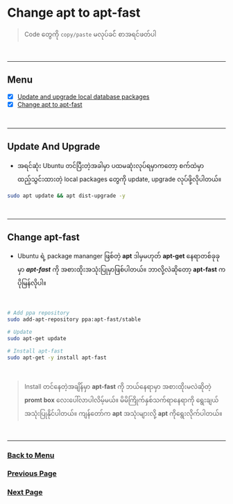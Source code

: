 # Change apt to apt-fast

> Code တွေကို `copy/paste` မလုပ်ခင်် စာအရင်ဖတ်ပါ

</br>

---

## Menu

- [x] [Update and upgrade local database packages](#update-and-upgrade)
- [x] [Change apt to apt-fast](#change-apt-fast)

</br>

---

## Update And Upgrade

- အရင်ဆုံး Ubuntu တင်ပြီးတဲ့အခါမှာ ပထမဆုံးလုပ်ရမှာကတော့ စက်ထဲမှာ ထည့်သွင်းထားတဲ့ local packages တွေကို update, upgrade လုပ်ဖို့လိုပါတယ်။

```bash
sudo apt update && apt dist-upgrade -y
```

</br>

---

## Change apt-fast

- Ubuntu ရဲ့ package mananger ဖြစ်တဲ့ **apt** ဒါမှမဟုတ် **apt-get** နေရာတစ်ခုခုမှာ ***apt-fast*** ကို အစားထိုးအသုံးပြုမှာဖြစ်ပါတယ်။ ဘာလို့လဲဆိုတော့ **apt-fast** က ပိုမြန်လိုပါ။

</br>

```bash
# Add ppa repository
sudo add-apt-repository ppa:apt-fast/stable

# Update
sudo apt-get update

# Install apt-fast
sudo apt-get -y install apt-fast
```

</br>

> Install တင်နေတဲ့အချိန်မှာ **apt-fast** ကို ဘယ်နေရာမှာ အစားထိုးမလဲဆိုတဲ့ **promt box** လေးပေါ်လာပါလိမ့်မယ်။ မိမိကြိုက်နှစ်သက်ရာနေရာကို ရွေးချယ်အသုံးပြုနိုင်ပါတယ်။ ကျန်တော်က **apt** အသုံးများလို့ **apt** ကိုရွေးလိုက်ပါတယ်။

</br>

---

### [Back to Menu](#menu)

### [Previous Page](/README.md#setup-after-installed-ubuntu-os)

### [Next Page](/2.Install_git.md#install-important-mini-packages)
